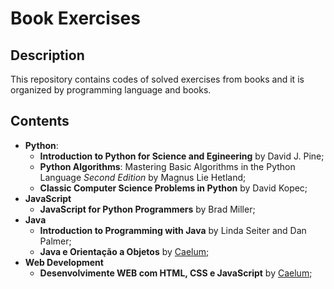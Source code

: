 # Book Exercises

## Description

This repository contains codes of solved exercises from books and it is organized by programming language and books.

## Contents

* **Python**:
  * **Introduction to Python for Science and Egineering** by David J. Pine;
  * **Python Algorithms**: Mastering Basic Algorithms in the Python Language *Second Edition*  by Magnus Lie Hetland;
  * **Classic Computer Science Problems in Python** by David Kopec;
* **JavaScript**
  * **JavaScript for Python Programmers** by Brad Miller;
* **Java**
  * **Introduction to Programming with Java** by Linda Seiter and Dan Palmer;
  * **Java e Orientação a Objetos** by [Caelum;](https://www.caelum.com.br/apostila-java-orientacao-objetos/)
* **Web Development**
  * **Desenvolvimente WEB com HTML, CSS e JavaScript** by [Caelum](https://www.caelum.com.br/apostila-html-css-javascript/);

